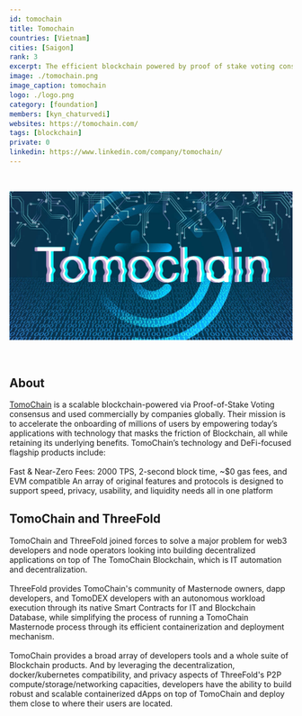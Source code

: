 ```yaml
---
id: tomochain
title: Tomochain
countries: [Vietnam]
cities: [Saigon]
rank: 3
excerpt: The efficient blockchain powered by proof of stake voting consensus.
image: ./tomochain.png
image_caption: tomochain
logo: ./logo.png
category: [foundation]
members: [kyn_chaturvedi]
websites: https://tomochain.com/
tags: [blockchain]
private: 0
linkedin: https://www.linkedin.com/company/tomochain/
---
```


<br/>

![tomochain](./tomochain2.jpg)

<br/>

## About

[TomoChain](https://tomochain.com/) is a scalable blockchain-powered via Proof-of-Stake Voting consensus and used commercially by companies globally. Their mission is to accelerate the onboarding of millions of users by empowering today’s applications with technology that masks the friction of Blockchain, all while retaining its underlying benefits. TomoChain’s technology and DeFi-focused flagship products include:
<br/>
<br/>
Fast & Near-Zero Fees: 2000 TPS, 2-second block time, ~$0 gas fees, and EVM compatible
An array of original features and protocols is designed to support speed, privacy, usability, and liquidity needs all in one platform

## TomoChain and ThreeFold

TomoChain and ThreeFold joined forces to solve a major problem for web3 developers and node operators looking into building decentralized applications on top of The TomoChain Blockchain, which is IT automation and decentralization.
<br/>
<br/>
ThreeFold provides TomoChain's community of Masternode owners, dapp developers, and TomoDEX developers with an autonomous workload execution through its native Smart Contracts for IT and Blockchain Database, while simplifying the process of running a TomoChain Masternode process through its efficient containerization and deployment mechanism. 
<br/>
<br/>
TomoChain provides a broad array of developers tools and a whole suite of Blockchain products. And by leveraging the decentralization, docker/kubernetes compatibility, and privacy aspects of ThreeFold's P2P compute/storage/networking capacities, developers have the ability to build robust and scalable containerized dApps on top of TomoChain and deploy them close to where their users are located.

<!-- ### Roadmap

- Q4 2020
  - 1-click Tomochain full node and masternnode deployment
- Q1 2021
  - Deploy and run a decentralized exchange built on tomoChain, powered by ThreeFold
-Q1 2021 
   - TomoChain’s Smart-contract  and API integration with the ThreeFold grid and 3BOT  Build autonomous dApps on TomoChain, powered by ThreeFold’s P2P cloud
Q2 2021
   - Additional 1-click storage and compute solutions for the TomoChain community -->
